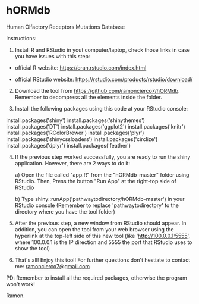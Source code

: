 # hORMdb
Human Olfactory Receptors Mutations Database

Instructions:

1. Install R and RStudio in yout computer/laptop, check those links in case you have issues with this step:

  - official R website: https://cran.rstudio.com/index.html
  
  - official RStudio website: https://rstudio.com/products/rstudio/download/
  
2. Download the tool from https://github.com/ramoncierco7/hORMdb. Remember to decompress all the elements inside the folder.
  
3. Install the following packages using this code at your RStudio console:

install.packages('shiny')
install.packages('shinythemes')
install.packages('DT')
install.packages('ggplot2')
install.packages('knitr')
install.packages('RColorBrewer')
install.packages('plyr')
install.packages('shinycssloaders')
install.packages('circlize')
install.packages('dplyr')
install.packages('feather')

4. If the previous step worked successfully, you are ready to run the shiny application. However,
   there are 2 ways to do it:
   
   a) Open the file called "app.R" from the "hORMdb-master" folder using RStudio. Then, Press the button "Run App" at the right-top side of RStudio
   
   b) Type shiny::runApp('pathwaytodirectory/hORMdb-master') in your RStudio console (Remember to replace 'pathwaytodirectory' to the directory where you have the tool folder)

5. After the previous step, a new window from RStudio should appear. In addition, you can open the tool from your web browser using the hyperlink at the top-left side of this new tool (like 'http://100.0.0.1:5555', where 100.0.0.1 is the IP direction and 5555 the port that RStudio uses to show the tool)

6. That's all! Enjoy this tool! For further questions don't hestiate to contact me: ramoncierco7@gmail.com

PD: Remember to install all the required packages, otherwise the program won't work!

Ramon.
